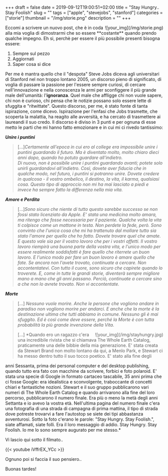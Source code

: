 +++
draft = false
date = 2019-09-12T19:00:51+02:00
title = "Stay Hungry.. Stay Foolish"
slug = ""
tags = ["apple", "stevejobs", "stanford"]
categories = ["storie"]
thumbnail = "/img/storie.png"
description = ""
+++

<DIV  style="float:right;">![your_img](/img/storie.png)</DIV>
Eccomi a scrivere un nuovo post, che è in coda alla mia voglia di dimostrarmi che so essere **costante** quando prendo qualche impegno.
Eh si, perchè per essere il più possibile presenti bisogna essere:

 1. Sempre sul pezzo
 2. Aggiornati
 3. Saper cosa si dice

Per me è mantra quello che il "despota" Steve Jobs diceva agli universitari di Stanford nel non troppo lontano 2005, un discorso pieno di significato, di voglia di passare la passione per l'essere sempre curiosi, di cercare nell'innovazione e nella conoscenza le armi per sconfiggere il più grande male dell'umanità: l'**ignoranza**.
Quel male che affligge chi non vuole sapere, chi non è curioso, chi pensa che le notizie possano solo essere lette di sfuggita e "ritwittate".
Questo discorso, per me, è stato fonte di tanta ispirazione, come dicevo. Ispirazione per l'enfasi che Jobs trasmette, che scoperta la malattia, ha reagito alle avversità, e ha cercato di trasmettere ai laureandi il suo credo.  Il discorso è diviso in 3 punti e per ognuna di esse metto le parti che mi hanno fatto emozionare e in cui mi ci rivedo tantissimo:

 ***Unire i puntini***

> [...]*Certamente all'epoca in cui ero al college era impossibile unire i puntini guardando il futuro. Ma è diventato molto, molto chiaro dieci anni dopo, quando ho potuto guardare all'indietro.  
Di nuovo, non è possibile unire i puntini guardando avanti; potete solo unirli guardandovi all'indietro. Così, dovete aver fiducia che in qualche modo, nel futuro, i puntini si potranno unire. Dovete credere in qualcosa - il vostro ombelico, il destino, la vita, il karma, qualsiasi cosa. Questo tipo di approccio non mi ha mai lasciato a piedi e invece ha sempre fatto la differenza nella mia vita.*

***Amore e Perdita***

> [...]*Sono sicuro che niente di tutto questo sarebbe successo se non fossi stato licenziato da Apple. E' stata una medicina molto amara, ma ritengo che fosse necessaria per il paziente. Qualche volta la vita ti colpisce come un mattone in testa. Non perdete la fede, però. Sono convinto che l'unica cosa che mi ha trattenuto dal mollare tutto sia stato l'amore per quello che ho fatto. Dovete trovare quel che amate. E questo vale sia per il vostro lavoro che per i vostri affetti. Il vostro lavoro riempirà una buona parte della vostra vita, e l'unico modo per essere realimente soddisfatti è fare quello che riterrete un buon lavoro. E l'unico modo per fare un buon lavoro è amare quello che fate. Se ancora non l'avete trovato, continuate a cercare. Non accontentatevi. Con tutto il cuore, sono sicuro che capirete quando lo troverete. E, come in tutte le grandi storie, diventerà sempre migliore mano a mano che gli anni passano. Perciò, continuate a cercare sino a che non lo avrete trovato. Non vi accontentate.*

***Morte***

> [...] *Nessuno vuole morire. Anche le persone che vogliono andare in paradiso non vogliono morire per andarci. E anche che la morte è la destinazione ultima che tutti abbiamo in comune. Nessuno gli è mai sfuggito. Ed è così come deve essere, perché la Morte è con tutta probabilità la più grande invenzione della Vita.*
> <DIV  style="float:right;">![your_img](/img/stayhungry.jpg)</DIV>[...] *Quando ero un ragazzo c'era una incredibile rivista che si chiamava The Whole Earth Catalog, praticamente una delle bibbie della mia generazione. E' stata creata da Stewart Brand non molto lontano da qui, a Menlo Park, e Stewart ci ha messo dentro tutto il suo tocco poetico. E' stato alla fine degli
anni Sessanta, prima dei personal computer e del desktop publishing, quando tutto era fato con macchine da scrivere, forbici e foto polaroid. E' stata una specie di Google in formato cartaceo tascabile, 35 anni prima che ci fosse Google: era idealistica e sconvolgente, traboccante di concetti chiari e fantastiche nozioni. Stewart e il suo gruppo pubblicarono vari numeri di The Whole Earth Catalog e quando arrivarono alla fine del loro percorso, pubblicarono il numero finale. Era più o meno la metà degli anni Settanta e io avevo la vostra età. Nell'ultima pagina del numero finale c'era una fotografia di una strada di campagna di prima mattina, il tipo di strada dove potreste trovarvi a fare l'autostop se siete dei tipi abbastanza avventurosi. Sotto la foto c'erano le parole: "Stay Hungry. Stay Foolish.", siate affamati, siate folli. Era il loro messaggio di addio. Stay Hungry. Stay Foolish. Io me lo sono sempre augurato per me stesso.*


Vi lascio qui sotto il filmato..

{{< youtube iVffrEX_YCc >}}

Ognuno poi si faccia il suo pensiero..

Buonas tardes!
